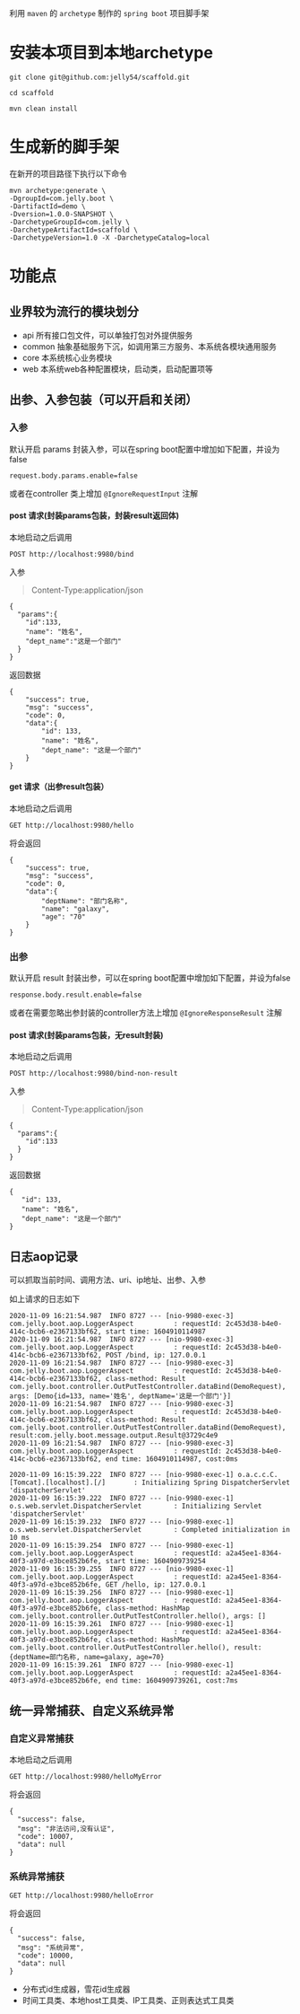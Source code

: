 利用 `maven` 的 `archetype` 制作的 `spring boot` 项目脚手架

# 安装本项目到本地archetype

```shell script
git clone git@github.com:jelly54/scaffold.git

cd scaffold

mvn clean install
```

# 生成新的脚手架

在新开的项目路径下执行以下命令

```shell script
mvn archetype:generate \
-DgroupId=com.jelly.boot \
-DartifactId=demo \
-Dversion=1.0.0-SNAPSHOT \
-DarchetypeGroupId=com.jelly \
-DarchetypeArtifactId=scaffold \
-DarchetypeVersion=1.0 -X -DarchetypeCatalog=local 
```

# 功能点

## 业界较为流行的模块划分

- api 所有接口包文件，可以单独打包对外提供服务
- common 抽象基础服务下沉，如调用第三方服务、本系统各模块通用服务
- core 本系统核心业务模块
- web 本系统web各种配置模块，启动类，启动配置项等

## 出参、入参包装（可以开启和关闭）

### 入参

默认开启 params 封装入参，可以在spring boot配置中增加如下配置，并设为false

```shell script
request.body.params.enable=false 
```

或者在controller 类上增加 `@IgnoreRequestInput` 注解

#### post 请求(封装params包装，封装result返回体)

本地启动之后调用

```shell script
POST http://localhost:9980/bind
```

入参

>Content-Type:application/json

```shell script
{
  "params":{
    "id":133,
    "name": "姓名",
    "dept_name":"这是一个部门"
  }
}
```

返回数据

```shell script
{
    "success": true,
    "msg": "success",
    "code": 0,
    "data":{
        "id": 133,
        "name": "姓名",
        "dept_name": "这是一个部门"
    }
}
```

#### get 请求（出参result包装）

本地启动之后调用

```shell script
GET http://localhost:9980/hello
```

将会返回

```shell script
{
    "success": true,
    "msg": "success",
    "code": 0,
    "data":{
        "deptName": "部门名称",
        "name": "galaxy",
        "age": "70"
    }
}
```

### 出参

默认开启 result 封装出参，可以在spring boot配置中增加如下配置，并设为false

```shell script
response.body.result.enable=false 
```

或者在需要忽略出参封装的controller方法上增加 `@IgnoreResponseResult` 注解

#### post 请求(封装params包装，无result封装)

本地启动之后调用

```shell script
POST http://localhost:9980/bind-non-result
```

入参

>Content-Type:application/json

```shell script
{
  "params":{
    "id":133
  }
}
```

返回数据

```shell script
{
   "id": 133,
   "name": "姓名",
   "dept_name": "这是一个部门"
}
```

## 日志aop记录

可以抓取当前时间、调用方法、uri、ip地址、出参、入参

如上请求的日志如下

```shell script
2020-11-09 16:21:54.987  INFO 8727 --- [nio-9980-exec-3] com.jelly.boot.aop.LoggerAspect          : requestId: 2c453d38-b4e0-414c-bcb6-e2367133bf62, start time: 1604910114987
2020-11-09 16:21:54.987  INFO 8727 --- [nio-9980-exec-3] com.jelly.boot.aop.LoggerAspect          : requestId: 2c453d38-b4e0-414c-bcb6-e2367133bf62, POST /bind, ip: 127.0.0.1
2020-11-09 16:21:54.987  INFO 8727 --- [nio-9980-exec-3] com.jelly.boot.aop.LoggerAspect          : requestId: 2c453d38-b4e0-414c-bcb6-e2367133bf62, class-method: Result com.jelly.boot.controller.OutPutTestController.dataBind(DemoRequest), args: [Demo{id=133, name='姓名', deptName='这是一个部门'}]
2020-11-09 16:21:54.987  INFO 8727 --- [nio-9980-exec-3] com.jelly.boot.aop.LoggerAspect          : requestId: 2c453d38-b4e0-414c-bcb6-e2367133bf62, class-method: Result com.jelly.boot.controller.OutPutTestController.dataBind(DemoRequest), result:com.jelly.boot.message.output.Result@3729c4e9
2020-11-09 16:21:54.987  INFO 8727 --- [nio-9980-exec-3] com.jelly.boot.aop.LoggerAspect          : requestId: 2c453d38-b4e0-414c-bcb6-e2367133bf62, end time: 1604910114987, cost:0ms
```

```shell script
2020-11-09 16:15:39.222  INFO 8727 --- [nio-9980-exec-1] o.a.c.c.C.[Tomcat].[localhost].[/]       : Initializing Spring DispatcherServlet 'dispatcherServlet'
2020-11-09 16:15:39.222  INFO 8727 --- [nio-9980-exec-1] o.s.web.servlet.DispatcherServlet        : Initializing Servlet 'dispatcherServlet'
2020-11-09 16:15:39.232  INFO 8727 --- [nio-9980-exec-1] o.s.web.servlet.DispatcherServlet        : Completed initialization in 10 ms
2020-11-09 16:15:39.254  INFO 8727 --- [nio-9980-exec-1] com.jelly.boot.aop.LoggerAspect          : requestId: a2a45ee1-8364-40f3-a97d-e3bce852b6fe, start time: 1604909739254
2020-11-09 16:15:39.255  INFO 8727 --- [nio-9980-exec-1] com.jelly.boot.aop.LoggerAspect          : requestId: a2a45ee1-8364-40f3-a97d-e3bce852b6fe, GET /hello, ip: 127.0.0.1
2020-11-09 16:15:39.256  INFO 8727 --- [nio-9980-exec-1] com.jelly.boot.aop.LoggerAspect          : requestId: a2a45ee1-8364-40f3-a97d-e3bce852b6fe, class-method: HashMap com.jelly.boot.controller.OutPutTestController.hello(), args: []
2020-11-09 16:15:39.261  INFO 8727 --- [nio-9980-exec-1] com.jelly.boot.aop.LoggerAspect          : requestId: a2a45ee1-8364-40f3-a97d-e3bce852b6fe, class-method: HashMap com.jelly.boot.controller.OutPutTestController.hello(), result:{deptName=部门名称, name=galaxy, age=70}
2020-11-09 16:15:39.261  INFO 8727 --- [nio-9980-exec-1] com.jelly.boot.aop.LoggerAspect          : requestId: a2a45ee1-8364-40f3-a97d-e3bce852b6fe, end time: 1604909739261, cost:7ms
```

## 统一异常捕获、自定义系统异常

### 自定义异常捕获

本地启动之后调用

```shell script
GET http://localhost:9980/helloMyError
```

将会返回

```shell script
{
  "success": false,
  "msg": "非法访问,没有认证",
  "code": 10007,
  "data": null
}
```

### 系统异常捕获

```shell script
GET http://localhost:9980/helloError
```

将会返回

```shell script
{
  "success": false,
  "msg": "系统异常",
  "code": 10000,
  "data": null
}
```

- 分布式id生成器，雪花id生成器
- 时间工具类、本地host工具类、IP工具类、正则表达式工具类


